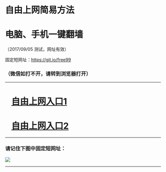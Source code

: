 ﻿# 自由上网简易方法

# 电脑、手机一键翻墙

（2017/09/05 测试，网址有效）

固定短网址：https://git.io/free99

### （微信如打不开，请转到浏览器打开）


***





# &nbsp;&nbsp; <a href="http://ft404926158.fwq-tz1001.xyz/fwqtz01.html?t=090500126692 " target="_blank">自由上网入口1</a>
# &nbsp;&nbsp; <a href="http://ft243039987.fwq-tz1002.xyz/fwqtz02.html?t=090500118469 " target="_blank">自由上网入口2</a>
***

### 请记住下图中固定短网址：

<img src="https://s3-us-west-2.amazonaws.com/fwq-1001/yjfq-20170905okok.png" /> 


***

